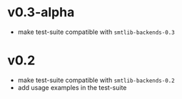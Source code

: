# v0.3-alpha
- make test-suite compatible with `smtlib-backends-0.3`

# v0.2
- make test-suite compatible with `smtlib-backends-0.2`
- add usage examples in the test-suite
